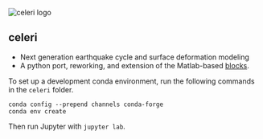 ![celeri logo](https://user-images.githubusercontent.com/4225359/132613223-257e6e17-83bd-49a4-8bbc-326cc117f6ec.png)

## celeri
- Next generation earthquake cycle and surface deformation modeling
- A python port, reworking, and extension of the Matlab-based [blocks](https://github.com/jploveless/Blocks).

To set up a development conda environment, run the following commands in the `celeri` folder.
```
conda config --prepend channels conda-forge
conda env create
```

Then run Jupyter with `jupyter lab`.

